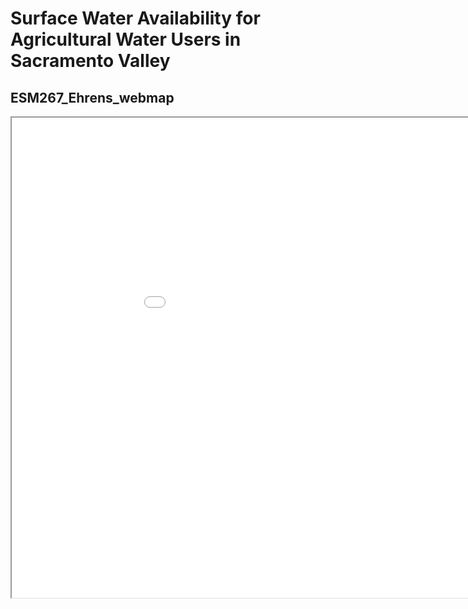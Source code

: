 # Surface Water Availability for Agricultural Water Users in Sacramento Valley
## ESM267_Ehrens_webmap


<iframe src="asst2/index.html" height=768 width=1024></iframe>

